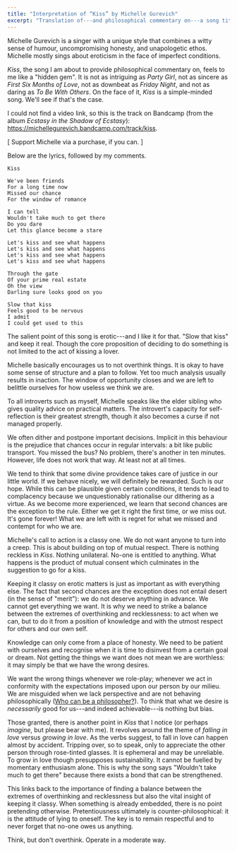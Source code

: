 ```yaml
---
title: "Interpretation of “Kiss” by Michelle Gurevich"
excerpt: "Translation of---and philosophical commentary on---a song titled 'Kiss' by Michelle Gurevich."
---
```


Michelle Gurevich is a singer with a unique style that combines a witty
sense of humour, uncompromising honesty, and unapologetic ethos.
Michelle mostly sings about eroticism in the face of imperfect
conditions.

_Kiss_, the song I am about to provide philosophical commentary on,
feels to me like a "hidden gem".  It is not as intriguing as _Party
Girl_, not as sincere as _First Six Months of Love_, not as downbeat as
_Friday Night_, and not as daring as _To Be With Others_.  On the face
of it, _Kiss_ is a simple-minded song.  We'll see if that's the case.

I could not find a video link, so this is the track on Bandcamp (from
the album _Ecstasy in the Shadow of Ecstasy_):
<https://michellegurevich.bandcamp.com/track/kiss>.

[ Support Michelle via a purchase, if you can. ]

Below are the lyrics, followed by my comments.

```
Kiss

We've been friends
For a long time now
Missed our chance
For the window of romance

I can tell
Wouldn't take much to get there
Do you dare
Let this glance become a stare

Let's kiss and see what happens
Let's kiss and see what happens
Let's kiss and see what happens
Let's kiss and see what happens

Through the gate
Of your prime real estate
Oh the view
Darling sure looks good on you

Slow that kiss
Feels good to be nervous
I admit
I could get used to this
```

The salient point of this song is erotic---and I like it for that.
"Slow that kiss" and keep it real.  Though the core proposition of
deciding to do something is not limited to the act of kissing a lover.

Michelle basically encourages us to not overthink things.  It is okay to
have some sense of structure and a plan to follow.  Yet too much
analysis usually results in inaction.  The window of opportunity closes
and we are left to belittle ourselves for how useless we think we are.

To all introverts such as myself, Michelle speaks like the elder sibling
who gives quality advice on practical matters.  The introvert's capacity
for self-reflection is their greatest strength, though it also becomes a
curse if not managed properly.

We often dither and postpone important decisions.  Implicit in this
behaviour is the prejudice that chances occur in regular intervals: a
bit like public transport.  You missed the bus?  No problem, there's
another in ten minutes.  However, life does not work that way.  At least
not at all times.

We tend to think that some divine providence takes care of justice in
our little world.  If we behave nicely, we will definitely be rewarded.
Such is our hope.  While this can be plausible given certain conditions,
it tends to lead to complacency because we unquestionably rationalise
our dithering as a virtue.  As we become more experienced, we learn that
second chances are the exception to the rule.  Either we get it right
the first time, or we miss out.  It's gone forever!  What we are left
with is regret for what we missed and contempt for who we are.

Michelle's call to action is a classy one.  We do not want anyone to
turn into a creep.  This is about building on top of mutual respect.
There is nothing reckless in _Kiss_.  Nothing unilateral.  No-one is
entitled to anything.  What happens is the product of mutual consent
which culminates in the suggestion to go for a kiss.

Keeping it classy on erotic matters is just as important as with
everything else.  The fact that second chances are the exception does
not entail desert (in the sense of "merit"): we do not deserve anything
in advance.  We cannot get everything we want.  It is why we need to
strike a balance between the extremes of overthinking and recklessness:
to act when we can, but to do it from a position of knowledge and with
the utmost respect for others and our own self.

Knowledge can only come from a place of honesty.  We need to be patient
with ourselves and recognise when it is time to disinvest from a certain
goal or dream.  Not getting the things we want does not mean we are
worthless: it may simply be that we have the wrong desires.

We want the wrong things whenever we role-play; whenever we act in
conformity with the expectations imposed upon our person by our milieu.
We are misguided when we lack perspective and are not behaving
philosophically ([Who can be a
philosopher?](https://protesilaos.com/commentary/2022-07-15-who-can-be-philosopher/)).
To think that what we desire is _necessarily_ good for us---and indeed
achievable---is nothing but bias.

Those granted, there is another point in _Kiss_ that I notice (or
perhaps _imagine_, but please bear with me).  It revolves around the
theme of _falling in love_ versus _growing in love_.  As the verbs
suggest, to fall in love can happen almost by accident.  Tripping over,
so to speak, only to appreciate the other person through rose-tinted
glasses.  It is ephemeral and may be unreliable.  To grow in love though
presupposes sustainability.  It cannot be fuelled by momentary
enthusiasm alone.  This is why the song says "Wouldn't take much to get
there" because there exists a bond that can be strengthened.

This links back to the importance of finding a balance between the
extremes of overthinking and recklessness but also the vital insight of
keeping it classy.  When something is already embedded, there is no
point pretending otherwise.  Pretentiousness ultimately is
counter-philosophical: it is the attitude of lying to oneself.  The key
is to remain respectful and to never forget that no-one owes us
anything.

Think, but don't overthink.  Operate in a moderate way.
